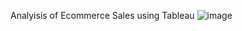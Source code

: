 Analyisis of Ecommerce Sales using Tableau
![image](https://github.com/SivaArunKumarP/Tableau/assets/146547562/61a5baea-6f1c-4822-90ff-cc40b0cb92cb)
